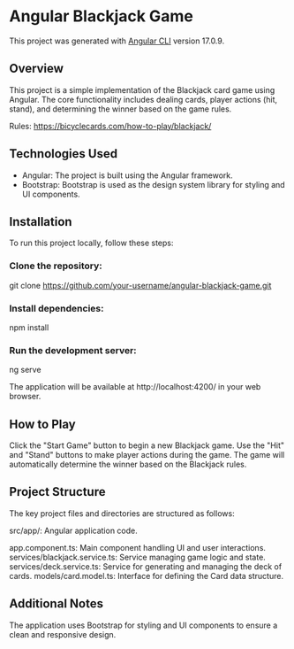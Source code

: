 # Angular Blackjack Game

This project was generated with [Angular CLI](https://github.com/angular/angular-cli) version 17.0.9.

## Overview
This project is a simple implementation of the Blackjack card game using Angular. The core functionality includes dealing cards, player actions (hit, stand), and determining the winner based on the game rules.

Rules: https://bicyclecards.com/how-to-play/blackjack/

## Technologies Used
- Angular: The project is built using the Angular framework.
- Bootstrap: Bootstrap is used as the design system library for styling and UI components.

## Installation
To run this project locally, follow these steps:

### Clone the repository:
git clone https://github.com/your-username/angular-blackjack-game.git

### Install dependencies:
npm install

### Run the development server:
ng serve

The application will be available at http://localhost:4200/ in your web browser.

## How to Play
Click the "Start Game" button to begin a new Blackjack game.
Use the "Hit" and "Stand" buttons to make player actions during the game.
The game will automatically determine the winner based on the Blackjack rules.

## Project Structure
The key project files and directories are structured as follows:

src/app/: Angular application code.

app.component.ts: Main component handling UI and user interactions.
services/blackjack.service.ts: Service managing game logic and state.
services/deck.service.ts: Service for generating and managing the deck of cards.
models/card.model.ts: Interface for defining the Card data structure.

## Additional Notes
The application uses Bootstrap for styling and UI components to ensure a clean and responsive design.